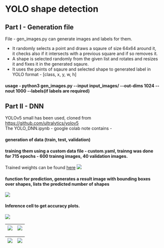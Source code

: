 # YOLO shape detection

## Part I - Generation file

File - gen_images.py can generate images and labels for them.<br>
- It randomly selects a point and draws a sqaure of size 64x64 around it, it checks also if it intersects with a previous square and if so removes it.
- A shape is selected randomly from the given list and rotates and resizes it and fixes it in the generated sqaure.
- It uses the points of sqaure and selected shape to generated label in YOLO format - [class, x, y, w, h]

#### usage - python3 gen_images.py --input input_images/ --out-dims 1024 --nout 1000 --labels(if labels are required)

## Part II - DNN

YOLOv5 small has been used, cloned from https://github.com/ultralytics/yolov5 <br>
The YOLO_DNN.ipynb - google colab note contains - <br>

#### generation of data (train, test, validation)
#### training them using a custom data file - custom.yaml, trainng was done for 715 epochs - 600 trainng images, 40 validation images.
Trained weights can be found [here](https://drive.google.com/file/d/109cX2XfUPwpk4q6_jprPXpRbJjHMNesC/view?usp=share_link)
  ![](./images/results.png)
#### function for prediction, generates a result image with bounding boxes over shapes, lists the predicted number of shapes
 ![](./images/result.jpg)
#### Inference cell to get accuracy plots.
 ![](./imagesmAP.png)
 
 ![](./images/P_curve.png) | ![](./images/R_curve.png) 
:-------------------------:|:-------------------------:

![](./images/F1_curve.png) | ![](./images/confusion_matrix.png) 
:-------------------------:|:-------------------------:
